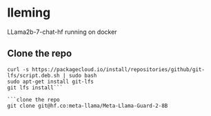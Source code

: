 # lleming
LLama2b-7-chat-hf running on docker

## Clone the repo
```install the git-lfs
curl -s https://packagecloud.io/install/repositories/github/git-lfs/script.deb.sh | sudo bash
sudo apt-get install git-lfs
git lfs install```

```clone the repo
git clone git@hf.co:meta-llama/Meta-Llama-Guard-2-8B


```